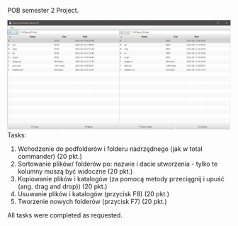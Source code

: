 POB semester 2 Project.

![img.png](img.png)
Tasks:

 1. Wchodzenie do podfolderów i folderu nadrzędnego (jak w total commander) (20 pkt.)
 2. Sortowanie plików/ folderów po: nazwie i dacie utworzenia - tylko te kolumny muszą być widoczne (20 pkt.)
 3. Kopiowanie plików i katalogów (za pomocą metody przeciągnij i upuść (ang. drag and drop)) (20 pkt.)
 4. Usuwanie plików i katalogów (przycisk F8) (20 pkt.)
 5. Tworzenie nowych folderów (przycisk F7) (20 pkt.)

All tasks were completed as requested.